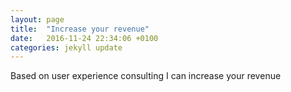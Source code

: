 ```yaml
---
layout: page
title:  "Increase your revenue"
date:   2016-11-24 22:34:06 +0100
categories: jekyll update
---
```

Based on user experience consulting I can increase your revenue

